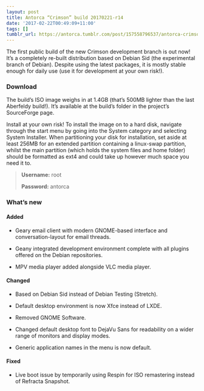 ```yaml
---
layout: post
title: Antorca “Crimson” build 20170221-r14
date: '2017-02-22T00:49:09+11:00'
tags: []
tumblr_url: https://antorca.tumblr.com/post/157558796537/antorca-crimson-build-20170221-r14
---
```

The first public build of the new Crimson development branch is out now! It’s a completely re-built distribution based on Debian Sid (the experimental branch of Debian). Despite using the latest packages, it is mostly stable enough for daily use (use it for development at your own risk!).

### Download

The build’s ISO image weighs in at 1.4GB (that’s 500MB lighter than the last Aberfeldy build!). It’s available at the build’s folder in the project’s SourceForge page.

Install at your own risk! To install the image on to a hard disk, navigate through the start menu by going into the System category and selecting System Installer. When partitioning your disk for installation, set aside at least 256MB for an extended partition containing a linux-swap partition, whilst the main partition (which holds the system files and home folder) should be formatted as ext4 and could take up however much space you need it to.

> **Username:**	root
>
> **Password:**	antorca

### What’s new

#### Added

- Geary email client with modern GNOME-based interface and conversation-layout for email threads.


- Geany integrated development environment complete with all plugins offered on the Debian repositories.


- MPV media player added alongside VLC media player.

#### Changed

- Based on Debian Sid instead of Debian Testing (Stretch).


- Default desktop environment is now Xfce instead of LXDE.


- Removed GNOME Software.


- Changed default desktop font to DejaVu Sans for readability on a wider range of monitors and display modes.


- Generic application names in the menu is now default.

#### Fixed

- Live boot issue by temporarily using Respin for ISO remastering instead of Refracta Snapshot.